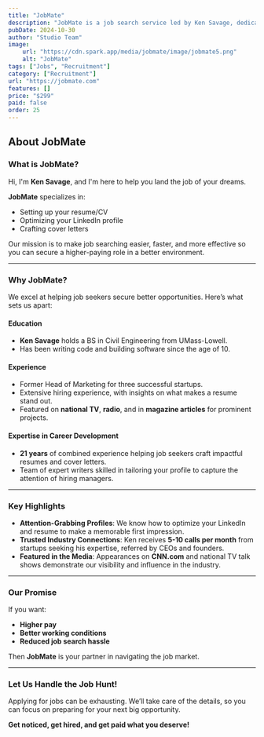 ```yaml
---
title: "JobMate"
description: "JobMate is a job search service led by Ken Savage, dedicated to helping job seekers land better-paying jobs with optimized resumes, LinkedIn profiles, and cover letters. With over 21 years of experience and media recognition, JobMate leverages expertise in career development and hiring trends to make job searching faster and more effective. They handle the job hunt details, enabling clients to focus on landing their ideal role."
pubDate: 2024-10-30
author: "Studio Team"
image:
    url: "https://cdn.spark.app/media/jobmate/image/jobmate5.png"
    alt: "JobMate"
tags: ["Jobs", "Recruitment"]
category: ["Recruitment"]
url: "https://jobmate.com"
features: []
price: "$299"
paid: false
order: 25
---
```


## About JobMate

### **What is JobMate?**
Hi, I'm **Ken Savage**, and I'm here to help you land the job of your dreams.

**JobMate** specializes in:
- Setting up your resume/CV
- Optimizing your LinkedIn profile
- Crafting cover letters

Our mission is to make job searching easier, faster, and more effective so you can secure a higher-paying role in a better environment.

---

### **Why JobMate?**
We excel at helping job seekers secure better opportunities. Here’s what sets us apart:

#### **Education**
- **Ken Savage** holds a BS in Civil Engineering from UMass-Lowell.
- Has been writing code and building software since the age of 10.

#### **Experience**
- Former Head of Marketing for three successful startups.
- Extensive hiring experience, with insights on what makes a resume stand out.
- Featured on **national TV**, **radio**, and in **magazine articles** for prominent projects.

#### **Expertise in Career Development**
- **21 years** of combined experience helping job seekers craft impactful resumes and cover letters.
- Team of expert writers skilled in tailoring your profile to capture the attention of hiring managers.

---

### **Key Highlights**
- **Attention-Grabbing Profiles**: We know how to optimize your LinkedIn and resume to make a memorable first impression.
- **Trusted Industry Connections**: Ken receives **5-10 calls per month** from startups seeking his expertise, referred by CEOs and founders.
- **Featured in the Media**: Appearances on **CNN.com** and national TV talk shows demonstrate our visibility and influence in the industry.

---

### **Our Promise**
If you want:
- **Higher pay**
- **Better working conditions**
- **Reduced job search hassle**

Then **JobMate** is your partner in navigating the job market.

---

### **Let Us Handle the Job Hunt!**
Applying for jobs can be exhausting. We’ll take care of the details, so you can focus on preparing for your next big opportunity.

**Get noticed, get hired, and get paid what you deserve!**
